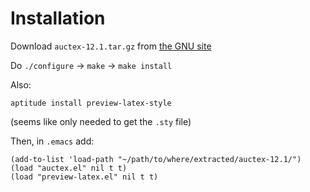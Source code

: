 Installation
============

Download `auctex-12.1.tar.gz` from [the GNU site](https://www.gnu.org/software/auctex/download-for-unix.html)

Do `./configure` → `make` → `make install`

Also:

    aptitude install preview-latex-style

(seems like only needed to get the `.sty` file)

Then, in `.emacs` add:

    (add-to-list 'load-path "~/path/to/where/extracted/auctex-12.1/")
    (load "auctex.el" nil t t)
    (load "preview-latex.el" nil t t)





